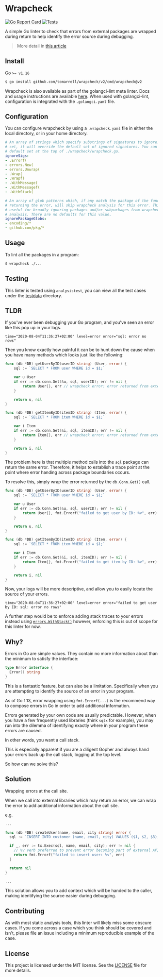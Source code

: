 # Wrapcheck

[![Go Report Card](https://goreportcard.com/badge/github.com/tomarrell/wrapcheck)](https://goreportcard.com/report/github.com/tomarrell/wrapcheck)
[![Tests](https://github.com/tomarrell/wrapcheck/actions/workflows/test.yaml/badge.svg)](https://github.com/tomarrell/wrapcheck/actions/workflows/test.yaml)

A simple Go linter to check that errors from external packages are wrapped
during return to help identify the error source during debugging.

> More detail in [this article](https://blog.tomarrell.com/post/introducing_wrapcheck_linter_for_go)

## Install

Go `>= v1.16`
```bash
$ go install github.com/tomarrell/wrapcheck/v2/cmd/wrapcheck@v2
```

Wrapcheck is also available as part of the golangci-lint meta linter. Docs and
usage instructions are available
[here](https://github.com/golangci/golangci-lint). When used with golangci-lint,
configuration is integrated with the `.golangci.yaml` file.

## Configuration

You can configure wrapcheck by using a `.wrapcheck.yaml` file in either the
local directory, or in your home directory.

```yaml
# An array of strings which specify substrings of signatures to ignore. If this
# set, it will override the default set of ignored signatures. You can find the
# default set at the top of ./wrapcheck/wrapcheck.go.
ignoreSigs:
- .Errorf(
- errors.New(
- errors.Unwrap(
- .Wrap(
- .Wrapf(
- .WithMessage(
- .WithMessagef(
- .WithStack(

# An array of glob patterns which, if any match the package of the function
# returning the error, will skip wrapcheck analysis for this error. This is
# useful for broadly ignoring packages and/or subpackages from wrapcheck
# analysis. There are no defaults for this value.
ignorePackageGlobs:
- encoding/*
- github.com/pkg/*
```

## Usage

To lint all the packages in a program:

```bash
$ wrapcheck ./...
```

## Testing

This linter is tested using `analysistest`, you can view all the test cases
under the [testdata](./wrapcheck/testdata) directory.

## TLDR

If you've ever been debugging your Go program, and you've seen an error like
this pop up in your logs.

```log
time="2020-08-04T11:36:27+02:00" level=error error="sql: error no rows"
```

Then you know exactly how painful it can be to hunt down the cause when you have
many methods which looks just like the following:

```go
func (db *DB) getUserByID(userID string) (User, error) {
	sql := `SELECT * FROM user WHERE id = $1;`

	var u User
	if err := db.conn.Get(&u, sql, userID); err != nil {
		return User{}, err // wrapcheck error: error returned from external package is unwrapped
	}

	return u, nil
}

func (db *DB) getItemByID(itemID string) (Item, error) {
	sql := `SELECT * FROM item WHERE id = $1;`

	var i Item
	if err := db.conn.Get(&i, sql, itemID); err != nil {
		return Item{}, err // wrapcheck error: error returned from external package is unwrapped
	}

	return i, nil
}
```

The problem here is that multiple method calls into the `sql` package can return
the same error. Therefore, it helps to establish a trace point at the point
where error handing across package boundaries occurs.

To resolve this, simply wrap the error returned by the `db.Conn.Get()` call.

```go
func (db *DB) getUserByID(userID string) (User, error) {
	sql := `SELECT * FROM user WHERE id = $1;`

	var u User
	if err := db.Conn.Get(&u, sql, userID); err != nil {
		return User{}, fmt.Errorf("failed to get user by ID: %v", err) // No error!
	}

	return u, nil
}

func (db *DB) getItemByID(itemID string) (Item, error) {
	sql := `SELECT * FROM item WHERE id = $1;`

	var i Item
	if err := db.Conn.Get(&i, sql, itemID); err != nil {
		return Item{}, fmt.Errorf("failed to get item by ID: %v", err) // No error!
	}

	return i, nil
}
```

Now, your logs will be more descriptive, and allow you to easily locate the
source of your errors.

```log
time="2020-08-04T11:36:27+02:00" level=error error="failed to get user by ID: sql: error no rows"
```

A further step would be to enforce adding stack traces to your errors instead
using
[`errors.WithStack()`](https://pkg.go.dev/github.com/pkg/errors?tab=doc#WithStack)
however, enforcing this is out of scope for this linter for now.

## Why?

Errors in Go are simple values. They contain no more information about than the
minimum to satisfy the interface:

```go
type Error interface {
  Error() string
}
```

This is a fantastic feature, but can also be a limitation. Specifically when you
are attempting to identify the source of an error in your program.

As of Go 1.13, error wrapping using `fmt.Errorf(...)` is the recommend way to
compose errors in Go in order to add additional information.

Errors generated by your own code are usually predictable. However, when you
have a few frequently used libraries (think `sqlx` for example), you may run
into the dilemma of identifying exactly where in your program these errors are
caused.

In other words, you want a call stack.

This is especially apparent if you are a diligent Gopher and always hand your
errors back up the call stack, logging at the top level.

So how can we solve this?

## Solution

Wrapping errors at the call site.

When we call into external libraries which may return an error, we can wrap the
error to add additional information about the call site.

e.g.

```go
...

func (db *DB) createUser(name, email, city string) error {
  sql := `INSERT INTO customer (name, email, city) VALUES ($1, $2, $3);`

  if _, err := tx.Exec(sql, name, email, city); err != nil {
    // %v verb preferred to prevent error becoming part of external API
    return fmt.Errorf("failed to insert user: %v", err)
  }

  return nil
}

...
```

This solution allows you to add context which will be handed to the caller,
making identifying the source easier during debugging.

## Contributing

As with most static analysis tools, this linter will likely miss some obscure
cases. If you come across a case which you think should be covered and isn't,
please file an issue including a minimum reproducible example of the case.

## License

This project is licensed under the MIT license. See the [LICENSE](./LICENSE) file for more
details.


